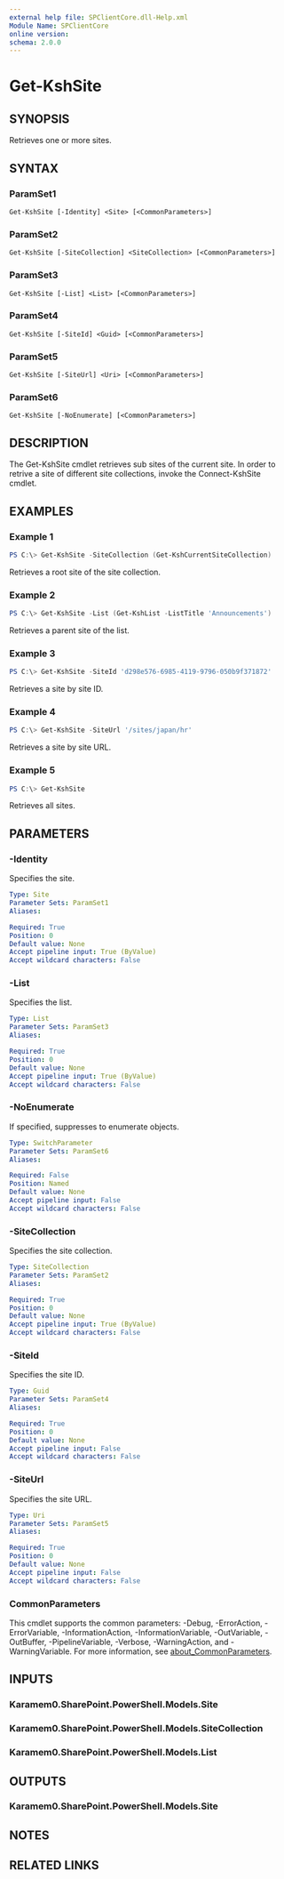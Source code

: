 ```yaml
---
external help file: SPClientCore.dll-Help.xml
Module Name: SPClientCore
online version:
schema: 2.0.0
---
```


# Get-KshSite

## SYNOPSIS
Retrieves one or more sites.

## SYNTAX

### ParamSet1
```
Get-KshSite [-Identity] <Site> [<CommonParameters>]
```

### ParamSet2
```
Get-KshSite [-SiteCollection] <SiteCollection> [<CommonParameters>]
```

### ParamSet3
```
Get-KshSite [-List] <List> [<CommonParameters>]
```

### ParamSet4
```
Get-KshSite [-SiteId] <Guid> [<CommonParameters>]
```

### ParamSet5
```
Get-KshSite [-SiteUrl] <Uri> [<CommonParameters>]
```

### ParamSet6
```
Get-KshSite [-NoEnumerate] [<CommonParameters>]
```

## DESCRIPTION
The Get-KshSite cmdlet retrieves sub sites of the current site.
In order to retrive a site of different site collections, invoke the Connect-KshSite cmdlet.

## EXAMPLES

### Example 1
```powershell
PS C:\> Get-KshSite -SiteCollection (Get-KshCurrentSiteCollection)
```

Retrieves a root site of the site collection.

### Example 2
```powershell
PS C:\> Get-KshSite -List (Get-KshList -ListTitle 'Announcements')
```

Retrieves a parent site of the list.

### Example 3
```powershell
PS C:\> Get-KshSite -SiteId 'd298e576-6985-4119-9796-050b9f371872'
```

Retrieves a site by site ID.

### Example 4
```powershell
PS C:\> Get-KshSite -SiteUrl '/sites/japan/hr'
```

Retrieves a site by site URL.

### Example 5
```powershell
PS C:\> Get-KshSite
```

Retrieves all sites.

## PARAMETERS

### -Identity
Specifies the site.

```yaml
Type: Site
Parameter Sets: ParamSet1
Aliases:

Required: True
Position: 0
Default value: None
Accept pipeline input: True (ByValue)
Accept wildcard characters: False
```

### -List
Specifies the list.

```yaml
Type: List
Parameter Sets: ParamSet3
Aliases:

Required: True
Position: 0
Default value: None
Accept pipeline input: True (ByValue)
Accept wildcard characters: False
```

### -NoEnumerate
If specified, suppresses to enumerate objects.

```yaml
Type: SwitchParameter
Parameter Sets: ParamSet6
Aliases:

Required: False
Position: Named
Default value: None
Accept pipeline input: False
Accept wildcard characters: False
```

### -SiteCollection
Specifies the site collection.

```yaml
Type: SiteCollection
Parameter Sets: ParamSet2
Aliases:

Required: True
Position: 0
Default value: None
Accept pipeline input: True (ByValue)
Accept wildcard characters: False
```

### -SiteId
Specifies the site ID.

```yaml
Type: Guid
Parameter Sets: ParamSet4
Aliases:

Required: True
Position: 0
Default value: None
Accept pipeline input: False
Accept wildcard characters: False
```

### -SiteUrl
Specifies the site URL.

```yaml
Type: Uri
Parameter Sets: ParamSet5
Aliases:

Required: True
Position: 0
Default value: None
Accept pipeline input: False
Accept wildcard characters: False
```

### CommonParameters
This cmdlet supports the common parameters: -Debug, -ErrorAction, -ErrorVariable, -InformationAction, -InformationVariable, -OutVariable, -OutBuffer, -PipelineVariable, -Verbose, -WarningAction, and -WarningVariable. For more information, see [about_CommonParameters](http://go.microsoft.com/fwlink/?LinkID=113216).

## INPUTS

### Karamem0.SharePoint.PowerShell.Models.Site

### Karamem0.SharePoint.PowerShell.Models.SiteCollection

### Karamem0.SharePoint.PowerShell.Models.List

## OUTPUTS

### Karamem0.SharePoint.PowerShell.Models.Site

## NOTES

## RELATED LINKS
